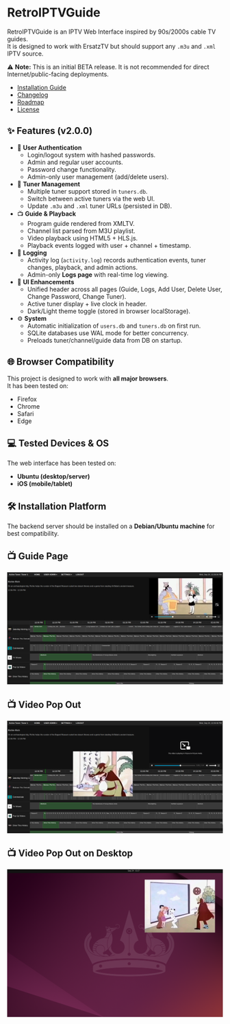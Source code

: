 # RetroIPTVGuide

RetroIPTVGuide is an IPTV Web Interface inspired by 90s/2000s cable TV guides.  
It is designed to work with ErsatzTV but should support any `.m3u` and `.xml` IPTV source.  

⚠️ **Note:** This is an initial BETA release. It is not recommended for direct Internet/public-facing deployments.

- [Installation Guide](INSTALL.md)
- [Changelog](CHANGELOG.md)
- [Roadmap](ROADMAP.md)
- [License](LICENSE)

## ✨ Features (v2.0.0)
- 🔑 **User Authentication**
  - Login/logout system with hashed passwords.
  - Admin and regular user accounts.
  - Password change functionality.
  - Admin-only user management (add/delete users).
- 📡 **Tuner Management**
  - Multiple tuner support stored in `tuners.db`.
  - Switch between active tuners via the web UI.
  - Update `.m3u` and `.xml` tuner URLs (persisted in DB).
- 📺 **Guide & Playback**
  - Program guide rendered from XMLTV.
  - Channel list parsed from M3U playlist.
  - Video playback using HTML5 + HLS.js.
  - Playback events logged with user + channel + timestamp.
- 📑 **Logging**
  - Activity log (`activity.log`) records authentication events, tuner changes, playback, and admin actions.
  - Admin-only **Logs page** with real-time log viewing.
- 🎨 **UI Enhancements**
  - Unified header across all pages (Guide, Logs, Add User, Delete User, Change Password, Change Tuner).
  - Active tuner display + live clock in header.
  - Dark/Light theme toggle (stored in browser localStorage).
- ⚙️ **System**
  - Automatic initialization of `users.db` and `tuners.db` on first run.
  - SQLite databases use WAL mode for better concurrency.
  - Preloads tuner/channel/guide data from DB on startup.

## 🌐 Browser Compatibility
This project is designed to work with **all major browsers**.  
It has been tested on:  
- Firefox  
- Chrome  
- Safari  
- Edge  

## 💻 Tested Devices & OS
The web interface has been tested on:  
- **Ubuntu (desktop/server)**  
- **iOS (mobile/tablet)**  

## 🛠️ Installation Platform
The backend server should be installed on a **Debian/Ubuntu machine** for best compatibility.  

## 📺 Guide Page
![Guide Screenshot](docs/screenshots/guide.png)

## 📺 Video Pop Out
![Video Pop Out](docs/screenshots/guide_with_video_breakout.png)

## 📺 Video Pop Out on Desktop
![Desktop Pop Out](docs/screenshots/video_breakout_desktop.png)

